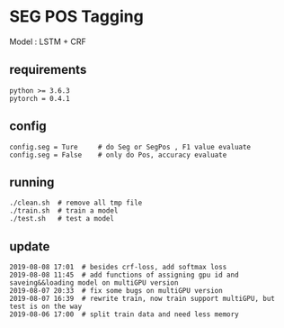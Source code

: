 # SEG POS Tagging 

Model : LSTM + CRF


## requirements
```
python >= 3.6.3
pytorch = 0.4.1
```

## config
```
config.seg = Ture     # do Seg or SegPos , F1 value evaluate
config.seg = False    # only do Pos, accuracy evaluate 
```

## running
```
./clean.sh  # remove all tmp file
./train.sh  # train a model 
./test.sh   # test a model 
```

## update
```
2019-08-08 17:01  # besides crf-loss, add softmax loss
2019-08-08 11:45  # add functions of assigning gpu id and saveing&&loading model on multiGPU version
2019-08-07 20:33  # fix some bugs on multiGPU version
2019-08-07 16:39  # rewrite train, now train support multiGPU, but test is on the way
2019-08-06 17:00  # split train data and need less memory 
```
